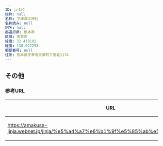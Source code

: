 ```yaml
---
ID: jr4zC
総称: null
名称: 下津深江神社
名称読み: null
別名: null
都道府県: 熊本県
区域: 天草市
緯度: 32.418182
経度: 130.022293
郵便番号: null
住所: 熊本県天草市天草町下田北1174
---
```


## その他

### 参考URL

| URL                                                                                  | 説明   |
| ------------------------------------------------------------------------------------ | ------ |
| https://amakusa-jinja.webnet.jp/jinja/%e5%a4%a7%e6%b1%9f%e5%85%ab%e5%b9%a1%e5%ae%ae/ | 神社庁 |
